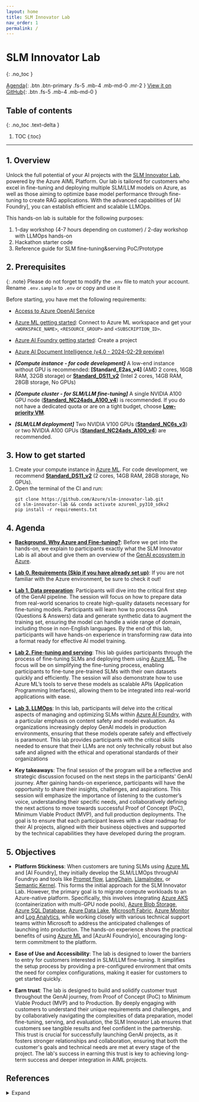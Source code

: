 ```yaml
---
layout: home
title: SLM Innovator Lab
nav_order: 1
permalink: /
---
```

# SLM Innovator Lab
{: .no_toc }

[Agenda](#agenda){: .btn .btn-primary .fs-5 .mb-4 .mb-md-0 .mr-2 }
[View it on GitHub][SLM Innovator Lab]{: .btn .fs-5 .mb-4 .mb-md-0 }

## Table of contents
{: .no_toc .text-delta }

1. TOC
{:toc}

---

## 1. Overview

Unlock the full potential of your AI projects with the [SLM Innovator Lab], powered by the Azure AIML Platform. Our lab is tailored for customers who excel in fine-tuning and deploying multiple SLM/LLM models on Azure, as well as those aiming to optimize base model performance through fine-tuning to create RAG applications. With the advanced capabilities of [AI Foundry], you can establish efficient and scalable LLMOps.

This hands-on lab is suitable for the following purposes:

1. 1-day workshop (4-7 hours depending on customer) / 2-day workshop with LLMOps hands-on
2. Hackathon starter code
3. Reference guide for SLM fine-tuning&serving PoC/Prototype

## 2. Prerequisites

{: .note}
Please do not forget to modify the `.env` file to match your account. Rename `.env.sample` to `.env` or copy and use it

Before starting, you have met the following requirements:

- [Access to Azure OpenAI Service](https://go.microsoft.com/fwlink/?linkid=2222006)
- [Azure ML getting started](https://github.com/Azure/azureml-examples/tree/main/tutorials): Connect to Azure ML workspace and get your `<WORKSPACE_NAME>`, `<RESOURCE_GROUP>` and `<SUBSCRIPTION_ID>`.
- [Azure AI Foundry getting started](https://int.ai.azure.com/explore/gettingstarted): Create a project
- [Azure AI Document Intelligence (v4.0 - 2024-02-29 preview)](https://learn.microsoft.com/en-us/azure/ai-services/document-intelligence/overview?view=doc-intel-4.0.0)

- ***[Compute instance - for code development]*** A low-end instance without GPU is recommended: **[Standard_E2as_v4]** (AMD 2 cores, 16GB RAM, 32GB storage) or **[Standard_DS11_v2]** (Intel 2 cores, 14GB RAM, 28GB storage, No GPUs)  
- ***[Compute cluster - for SLM/LLM fine-tuning]*** A single NVIDIA A100 GPU node (**[Standard_NC24ads_A100_v4]**) is recommended. If you do not have a dedicated quota or are on a tight budget, choose **[Low-priority VM]**.
- ***[SLM/LLM deployment]*** Two NVIDIA V100 GPUs (**[Standard_NC6s_v3]**) or two NVIDIA A100 GPUs (**[Standard_NC24ads_A100_v4]**) are recommended. 


## 3. How to get started 
1. Create your compute instance in [Azure ML]. For code development, we recommend **[Standard_DS11_v2]** (2 cores, 14GB RAM, 28GB storage, No GPUs).
2. Open the terminal of the CI and run: 
    ```shell
    git clone https://github.com/Azure/slm-innovator-lab.git
    cd slm-innovator-lab && conda activate azureml_py310_sdkv2
    pip install -r requirements.txt
    ```

## 4. Agenda
- **[Background. Why Azure and Fine-tuning?]**: Before we get into the hands-on, we explain to participants exactly what the SLM Innovator Lab is all about and give them an overview of the [GenAI ecosystem in Azure]. 

- **[Lab 0. Requirements (Skip if you have already set up)]**: If you are not familiar with the Azure environment, be sure to check it out!

- **[Lab 1. Data preparation]**: Participants will dive into the critical first step of the GenAI pipeline. The session will focus on how to prepare data from real-world scenarios to create high-quality datasets necessary for fine-tuning models. Participants will learn how to process QnA (Questions & Answers) data and generate synthetic data to augment the training set, ensuring the model can handle a wide range of domain, including those in non-English languages. By the end of this lab, participants will have hands-on experience in transforming raw data into a format ready for effective AI model training. 

- **[Lab 2. Fine-tuning and serving]**: This lab guides participants through the process of fine-tuning SLMs and deploying them using [Azure ML]. The focus will be on simplifying the fine-tuning process, enabling participants to fine-tune pre-trained SLMs with their own datasets quickly and efficiently. The session will also demonstrate how to use Azure ML’s tools to serve these models as scalable APIs (Application Programming Interfaces), allowing them to be integrated into real-world applications with ease.  

- **[Lab 3. LLMOps]**: In this lab, participants will delve into the critical aspects of managing and optimizing SLMs within [Azure AI Foundry], with a particular emphasis on content safety and model evaluation. As organizations increasingly deploy GenAI models in production environments, ensuring that these models operate safely and effectively is paramount. This lab provides participants with the critical skills needed to ensure that their LLMs are not only technically robust but also safe and aligned with the ethical and operational standards of their organizations 

- **Key takeaways**: The final session of the program will be a reflective and strategic discussion focused on the next steps in the participants' GenAI journey. After gaining hands-on experience, participants will have the opportunity to share their insights, challenges, and aspirations. This session will emphasize the importance of listening to the customer’s voice, understanding their specific needs, and collaboratively defining the next actions to move towards successful Proof of Concept (PoC), Minimum Viable Product (MVP), and full production deployments. The goal is to ensure that each participant leaves with a clear roadmap for their AI projects, aligned with their business objectives and supported by the technical capabilities they have developed during the program. 

## 5. Objectives
- **Platform Stickiness**: When customers are tuning SLMs using [Azure ML] and [AI Foundry], they initially develop the SLM/LLMOps throughAI Foundryo and tools like [Prompt flow], [LangChain], [LlamaIndex], or [Semantic Kernel]. This forms the initial approach for the SLM Innovator Lab. However, the primary goal is to migrate compute workloads to an Azure-native platform. Specifically, this involves integrating [Azure AKS] (containerization with multi-GPU node pools), [Azure Blob Storage], [Azure SQL Database], [Azure Data Lake], [Microsoft Fabric], [Azure Monitor] and [Log Analytics], while working closely with various technical support teams within Microsoft to address the anticipated challenges of launching into production. The hands-on experience shows the practical benefits of using [Azure ML] and [AzurAI Foundryio], encouraging long-term commitment to the platform. 

- **Ease of Use and Accessibility**: The lab is designed to lower the barriers to entry for customers interested in SLM/LLM fine-tuning. It simplifies the setup process by providing a pre-configured environment that omits the need for complex configurations, making it easier for customers to get started quickly. 

- **Earn trust**: The lab is designed to build and solidify customer trust throughout the GenAI journey, from Proof of Concept (PoC) to Minimum Viable Product (MVP) and to Production. By deeply engaging with customers to understand their unique requirements and challenges, and by collaboratively navigating the complexities of data preparation, model fine-tuning, serving, and evaluation, the SLM Innovator Lab ensures that customers see tangible results and feel confident in the partnership. This trust is crucial for successfully launching GenAI projects, as it fosters stronger relationships and collaboration, ensuring that both the customer's goals and technical needs are met at every stage of the project. The lab's success in earning this trust is key to achieving long-term success and deeper integration in AIML projects. 

## References

<details markdown="block">
<summary>Expand</summary>

### Data preparation
- [Evolve-Instruct](https://arxiv.org/pdf/2304.12244)
- [GLAN (Generalized Instruction Tuning)](https://arxiv.org/pdf/2402.13064)
- [Auto Evolve-Instruct](https://arxiv.org/pdf/2406.00770)
- [Azure Machine Learning examples](https://github.com/Azure/azureml-examples)

### SLM fine-tuning

#### Phi-3/Phi-3.5
- [Finetune Small Language Model (SLM) Phi-3 using Azure ML](https://techcommunity.microsoft.com/t5/ai-machine-learning-blog/finetune-small-language-model-slm-phi-3-using-azure-machine/ba-p/4130399)
- [microsoft/Phi-3-mini-4k-instruct](https://huggingface.co/microsoft/Phi-3-mini-4k-instruct): This is Microsoft's official Phi-3-mini-4k-instruct model.
- [microsoft/Phi-3-mini-128k-instruct](https://huggingface.co/microsoft/Phi-3-mini-128k-instruct): This is Microsoft's official Phi-3-mini-128k-instruct model.
- [microsoft/Phi-3.5-mini-instruct](https://huggingface.co/microsoft/Phi-3.5-mini-instruct): This is Microsoft's official Phi-3.5-mini-instruct model.
- [microsoft/Phi-3.5-MoE-instruct](https://huggingface.co/microsoft/Phi-3.5-MoE-instruct): This is Microsoft's official Phi-3.5-MoE-instruct model.
- [Korean language proficiency evaluation for LLM/SLM models using KMMLU, CLIcK, and HAE-RAE dataset](https://github.com/daekeun-ml/evaluate-llm-on-korean-dataset)
- [daekeun-ml/Phi-3-medium-4k-instruct-ko-poc-v0.1](https://huggingface.co/daekeun-ml/Phi-3-medium-4k-instruct-ko-poc-v0.1)

#### Florence-2
- [Fine-tuning Florence-2 for VQA (Visual Question Answering) using the Azure ML Python SDK and MLflow](https://techcommunity.microsoft.com/t5/ai-machine-learning-blog/fine-tuning-florence-2-for-vqa-visual-question-answering-using/ba-p/4181123)
- [Hugging Face Blog - Finetune Florence-2 on DoCVQA](https://huggingface.co/blog/finetune-florence2)

### LLMOps
- [LLMOps with Prompt flow (Supports both AI Foundry and Azure Machine Learning](https://github.com/microsoft/llmops-promptflow-template)

</details>

[SLM Innovator Lab]: https://github.com/Azure/slm-innovator-lab
[Azure OpenAI]: https://oai.azure.com/
[Azure ML]: https://ml.azure.com/
[Azure AI Foundry]: https://ai.azure.com/
[AI Studio]: https://ai.azure.com/
[GenAI ecosystem in Azure]: https://azure.microsoft.com/en-us/products/machine-learning/generative-ai
[Background. Why Azure and Fine-tuning?]: https://azure.github.io/slm-innovator-lab/0_lab_preparation/why_finetune.html
[Lab 0. Requirements (Skip if you have already set up)]: https://azure.github.io/slm-innovator-lab/0_lab_preparation/README.html
[Lab 1. Data preparation]: https://azure.github.io/slm-innovator-lab/1_synthetic_data/
[Lab 2. Fine-tuning and serving]: https://azure.github.io/slm-innovator-lab/2_fine-tuning/
[Lab 3. LLMOps]: https://azure.github.io/slm-innovator-lab/3_llmops-aistudio/README.html
[Standard_DS11_v2]: https://learn.microsoft.com/azure/virtual-machines/sizes/memory-optimized/dv2-dsv2-series-memory
[Standard_NC24ads_A100_v4]: https://learn.microsoft.com/en-us/azure/virtual-machines/sizes/gpu-accelerated/nca100v4-series?tabs=sizebasic
[Standard_NC6s_v3]: https://learn.microsoft.com/azure/virtual-machines/sizes/gpu-accelerated/ncv3-series?tabs=sizebasic
[Low-priority VM]: https://learn.microsoft.com/en-us/azure/machine-learning/how-to-manage-optimize-cost?view=azureml-api-2#low-pri-vm
[Prompt flow]: https://learn.microsoft.com/en-us/azure/machine-learning/prompt-flow/overview-what-is-prompt-flow
[LangChain]: https://www.langchain.com/
[LlamaIndex]: https://www.llamaindex.ai/
[Semantic Kernel]: https://learn.microsoft.com/semantic-kernel/overview/
[Azure AKS]: https://learn.microsoft.com/azure/aks/
[Azure Blob Storage]: https://azure.microsoft.com/products/storage/blobs
[Azure SQL Database]: https://azure.microsoft.com/products/azure-sql/database
[Azure Data Lake]: https://azure.microsoft.com/solutions/data-lake
[Microsoft Fabric]: https://www.microsoft.com/en-us/microsoft-fabric
[Azure Monitor]: https://azure.microsoft.com/en-us/products/monitor
[Log Analytics]: https://learn.microsoft.com/azure/azure-monitor/logs/log-analytics-tutorial